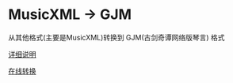 # MusicXML -> GJM
从其他格式(主要是MusicXML)转换到 GJM(古剑奇谭网络版琴言) 格式

[详细说明](http://bbs.ngacn.cc/read.php?tid=14725485)

[在线转换](https://i2534.github.io/gjol_music/demo.html)
